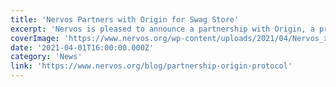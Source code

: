 ```yaml
---
title: 'Nervos Partners with Origin for Swag Store'
excerpt: 'Nervos is pleased to announce a partnership with Origin, a protocol for creating shared economy marketplaces on the blockchain, in order to give access to our ‘Swag’ store following a successful commu'
coverImage: 'https://www.nervos.org/wp-content/uploads/2021/04/Nervos_x_Origin_Protocol-01-810x456.png'
date: '2021-04-01T16:00:00.000Z'
category: 'News'
link: 'https://www.nervos.org/blog/partnership-origin-protocol'
---
```


